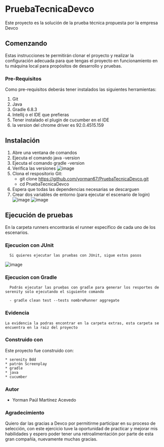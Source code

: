 # PruebaTecnicaDevco
Este proyecto es la solución de la prueba técnica propuesta por la empresa Devco

## Comenzando
Estas instrucciones te permitirán clonar el proyecto y realizar la configuración adecuada para que tengas el proyecto en funcionamiento en tu máquina local para propósitos de desarrollo y pruebas.

### Pre-Requisitos
Como pre-requisitos deberás tener instalados las siguientes herramientas:
  1. Git
  2. Java
  3. Gradle 6.8.3
  4. Intellij o el IDE que prefieras
  5. Tener instalado el plugin de cucumber en el IDE
  6. la version del chrome driver es  92.0.4515.159
  
## Instalación
  1. Abre una ventana de comandos
  2. Ejecuta el comando java -version
  3. Ejecuta el comando gradle -version
  4. Verifica las versiones
 ![image](https://user-images.githubusercontent.com/79065617/113531447-6c4fdd00-958e-11eb-90d6-e5c80d955b06.png)
  5. Clona el respositorio
    Git:
       - git clone https://github.com/yorman67/PruebaTecnicaDevco.git
       - cd PruebaTecnicaDevco
  6. Espera que todas las dependencias necesarias se descarguen
  7. Crear dos variables de entorno (para ejecutar el escenario de login)
  ![image](https://user-images.githubusercontent.com/79065617/130492652-168d8b03-5a94-49e6-a761-bd4a5e26dd99.png)
  ![image](https://user-images.githubusercontent.com/79065617/130492675-a752c078-e72d-4998-9a08-663f7c12d27f.png)

## Ejecución de pruebas
  En la carpeta  runners encontrarás el runner especifico de cada uno de los escenarios.
  
   ### Ejecucion con JUnit
      Si quieres ejecutar las pruebas con JUnit, sigue estos pasos
  ![image](https://user-images.githubusercontent.com/79065617/130493314-9b1a3091-f328-4f0c-af73-c1e6100fc053.png)
  
   ### Ejecucion con Gradle
      Podrás ejecutar las pruebas con gradle para generar los resportes de serenity solo ejecutando el siguiente comando
        
      - gradle clean test --tests nombreRunner aggregate
      
   ### Evidencia
    La evidencia la podras encontrar en la carpeta extras, esta carpeta se encuentra en la raiz del proyecto
    
   ### Construido con 
  Este proyecto fue construido con:
  
    * serenity Bdd 
    * patrón Screenplay 
    * gradle
    * java
    * cucumber
    
   ### Autor
  - Yorman Paúl Martínez Acevedo

### Agradecimiento
  Quiero dar las gracias a Devco por permitirme participar en su proceso de selección, con este ejercicio tuve la oportunidad de practicar y mejorar mis habilidades y espero poder tener una retroalimentación por parte de esta gran compañía, nuevamente muchas gracias.
